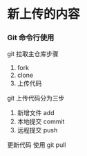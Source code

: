 ﻿# 新上传的内容
### Git 命令行使用
git 拉取主仓库步骤
1. fork
2. clone
3. 上传代码

git 上传代码分为三步
1. 新增文件 add
1. 本地提交 commit
1. 远程提交 push 

更新代码
使用 git pull